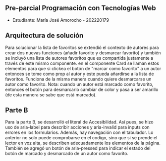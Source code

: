 ## Pre-parcial Programación con Tecnologías Web
- Estudiante: María José Amorocho - 202220179

## Arquitectura de solución

Para solucionar la lista de favoritos se extendió el contexto de autores para crear dos nuevas funciones (añadir favorito y desmarcar favorito) y también se incluyó una lista de autores favoritos que es compartida justamente a través de este mismo componente. en el componente Card se llaman estos elementos para que si clickea el botón de "marcar como favorito" a un autor entonces se tome como prop al autor y este pueda añardirse a la lista de favoritos. Funciona de la misma manera cuando quiere desmarcarse un autor como favorito. 
Nota: cuando un autor está marcado como favorito, entonces el botón para desmarcarlo cambiar de color y pasa a ser amarillo (de esta manera se sabe que está marcado).

## Parte B
Para la parte B, se desarrolló el literal de Accesibilidad. Así pues, se hizo uso de aria-label para describir acciones y aria-invalid para inputs con errores en los formularios. Además, hay navegación con el tabulador. Lo anterior no solo puede comprobarse en el codigo, sino que si se prende el lector en voz alta, se describen adecuadamente los elementos de la página. También se agregó un botón de aria-pressed para indicar el estado del botón de marcado y desmarcado de un autor como favorito. 
